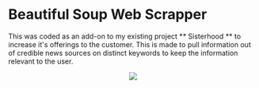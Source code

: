 # Beautiful Soup Web Scrapper
This was coded as an add-on to my existing project ** Sisterhood ** to increase it's offerings to the customer. This is made to pull information out of credible news sources on distinct keywords to keep the information relevant to the user.


<p align="center">
  <img src="https://user-images.githubusercontent.com/83841336/140897514-ce0dcf9d-6257-49bc-bef3-b0686d490ea2.png" />
</p>
